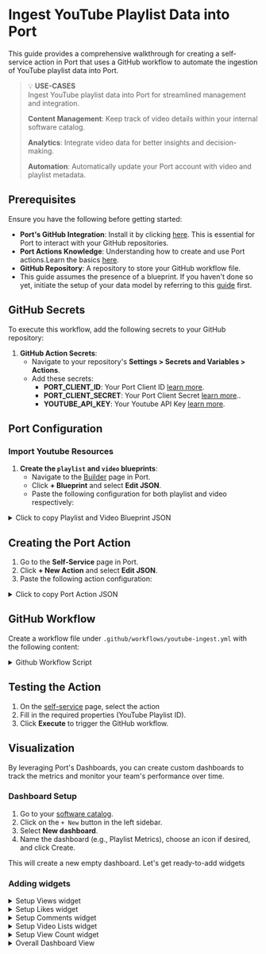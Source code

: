 # Ingest YouTube Playlist Data into Port
This guide provides a comprehensive walkthrough for creating a self-service action in Port that uses a GitHub workflow to automate the ingestion of YouTube playlist data into Port.

> 💡 **USE-CASES**  
> Ingest YouTube playlist data into Port for streamlined management and integration.
> 
>  **Content Management**: Keep track of video details within your internal software catalog.
>
>  **Analytics**: Integrate video data for better insights and decision-making.
>
>  **Automation**: Automatically update your Port account with video and playlist metadata.

## Prerequisites

Ensure you have the following before getting started:

- **Port's GitHub Integration**: Install it by clicking [here](https://github.com/apps/getport-io/installations/select_target). This is essential for Port to interact with your GitHub repositories.
- **Port Actions Knowledge**: Understanding how to create and use Port actions.Learn the basics [here](https://docs.getport.io/actions-and-automations/create-self-service-experiences/setup-ui-for-action/).
- **GitHub Repository**: A repository to store your GitHub workflow file.
- This guide assumes the presence of a blueprint. If you haven't done so yet, initiate the setup of your data model by referring to this [guide](https://docs.getport.io/build-your-software-catalog/customize-integrations/configure-data-model/) first.

## GitHub Secrets

To execute this workflow, add the following secrets to your GitHub repository:

1. **GitHub Action Secrets**:
   - Navigate to your repository's **Settings > Secrets and Variables > Actions**.
   - Add these secrets:
     - **PORT_CLIENT_ID**: Your Port Client ID [learn more](https://docs.getport.io/build-your-software-catalog/custom-integration/api/#find-your-port-credentials).
     - **PORT_CLIENT_SECRET**: Your Port Client Secret [learn more](https://docs.getport.io/build-your-software-catalog/custom-integration/api/#find-your-port-credentials)..
     - **YOUTUBE_API_KEY**: Your Youtube API Key [learn more](https://developers.google.com/youtube/v3/docs#calling-the-api).

## Port Configuration

### Import Youtube Resources

1. **Create the `playlist` and `video` blueprints**:
   - Navigate to the [Builder](https://app.getport.io/settings/data-model) page in Port.
   - Click **+ Blueprint** and select **Edit JSON**.
   - Paste the following configuration for both playlist and video respectively:

  <details>
  <summary>Click to copy Playlist and Video Blueprint JSON</summary>

   ```json
{
     "identifier": "playlist",
     "description": "This blueprint represents a YouTube playlist",
     "title": "playlist",
     "icon": "Widget",
     "schema": {
       "properties": {
         "playlistId": {
           "type": "string",
           "title": "Playlist ID"
         },
         "title": {
           "type": "string",
           "title": "Title"
         },
         "description": {
           "type": "string",
           "title": "Description"
         },
         "thumbnailUrl": {
           "type": "string",
           "title": "Thumbnail URL"
         },
         "videoCount": {
           "type": "number",
           "title": "Number of Videos"
         },
         "created_at": {
           "type": "string",
           "title": "Published At"
         }
       },
       "required": ["playlistId", "title"]
     }
}
```



   ```json
{
    "identifier": "video",
    "description": "This blueprint represents a video in our software catalog",
    "title": "video",
    "icon": "Widget",
    "schema": {
      "properties": {
        "videoId": {
          "type": "string",
          "title": "Video ID"
        },
        "title": {
          "type": "string",
          "title": "Title"
        },
        "description": {
          "type": "string",
          "title": "Description"
        },
        "thumbnailUrl": {
          "type": "string",
          "title": "Thumbnail URL"
        },
        "duration": {
          "type": "string",
          "title": "Duration"
        },
        "viewCount": {
          "type": "number",
          "title": "View Count"
        },
        "likeCount": {
          "type": "number",
          "title": "Like Count"
        },
        "commentCount": {
          "type": "number",
          "title": "Comment Count"
        }
      },
      "required": ["videoId", "title"]
    },
    "relations": {
      "belongs_to_playlist": {
        "title": "Belongs to Playlist",
        "target": "playlist",
        "required": false,
        "many": false
      }
    }
```
</details>

## Creating the Port Action

1. Go to the **Self-Service** page in Port.
2. Click **+ New Action** and select **Edit JSON**.
3. Paste the following action configuration:

<details>
<summary>Click to copy Port Action JSON</summary>
   
:::💡Tip

- `<GITHUB-ORG>` – your GitHub organization or user name.
- `<GITHUB-REPO-NAME>` – your GitHub repository name.

:::
  
   ```json
   {
      "identifier": "ingest-youtube-playlist",
      "title": "Ingest Youtube Playlist",
      "icon": "Youtrack",
      "trigger": {
        "type": "self-service",
        "operation": "CREATE",
        "userInputs": {
          "properties": {
            "playlistid": {
              "type": "string",
              "title": "playlistid"
            }
          },
          "required": [
            "playlistid"
          ],
          "order": []
        },
        "blueprintIdentifier": "playlist"
      },
      "invocationMethod": {
        "type": "GITHUB",
        "org": "<GITHUB-ORG>",
        "repo": "<GITHUB-REPO-NAME>",
        "workflow": "youtube-ingest.yml",
        "workflowInputs": {
          "{{ spreadValue() }}": "{{ .inputs }}",
          "port_context": {
            "runId": "{{ .run.id }}",
            "blueprint": "{{ .action.blueprint }}"
          }
        },
        "reportWorkflowStatus": true
      },
      "requiredApproval": false
    }
   
   ```
 </details>

## GitHub Workflow

Create a workflow file under `.github/workflows/youtube-ingest.yml` with the following content:

<details>
<summary>Github Workflow Script</summary>
  
```yaml
name: Update Port with YouTube Playlist Data
on:
  workflow_dispatch:
    inputs:
      playlistid:
        description: 'ID of the YouTube playlist'
        required: true
      port_context:
        description: 'Port context payload'
        required: true

jobs:
  update_port:
    runs-on: ubuntu-latest
    env:
      PORT_CLIENT_ID: ${{ secrets.PORT_CLIENT_ID }}
      PORT_CLIENT_SECRET: ${{ secrets.PORT_CLIENT_SECRET }}
      GITHUB_TOKEN: ${{ secrets.GITHUB_TOKEN }}
      PORT_RUN_ID: ${{ fromJson(inputs.port_context).runId }}

    steps:
      - name: Checkout code
        uses: actions/checkout@v4

      - name: Install jq for JSON processing
        run: sudo apt-get install jq

      - name: Fetch and Process YouTube Data using Bash
        id: fetch_data
        env:
          YOUTUBE_API_KEY: ${{ secrets.YOUTUBE_API_KEY }}
          PLAYLIST_ID: ${{ inputs.playlistid }}
          PORT_CLIENT_ID: ${{ secrets.PORT_CLIENT_ID }}
          PORT_CLIENT_SECRET: ${{ secrets.PORT_CLIENT_SECRET }}
        run: |
          set -e  # Exit immediately if any command returns a non-zero status

          # Ensure environment variables are trimmed of whitespace
          PORT_CLIENT_ID=$(echo "$PORT_CLIENT_ID" | xargs)
          PORT_CLIENT_SECRET=$(echo "$PORT_CLIENT_SECRET" | xargs)

          # Function to get Port access token
          get_port_access_token() {
            response=$(curl -s -X POST "https://api.getport.io/v1/auth/access_token" \
              -H "Content-Type: application/json" \
              -d '{
                "clientId": "'"$PORT_CLIENT_ID"'",
                "clientSecret": "'"$PORT_CLIENT_SECRET"'"
              }')

            # Check if the response contains an error
            if echo "$response" | grep -q '"ok":false'; then
              echo "Error obtaining access token: $(echo "$response" | jq -r '.error' )"
              return 1
            fi

            # Extract the access token from the response
            access_token=$(echo "$response" | jq -r '.accessToken // empty')
            if [ -z "$access_token" ]; then
              echo "Failed to retrieve access token. Response: $response"
              return 1
            fi

            echo "$access_token"
          }

          # Retrieve and sanitize the access token
          ACCESS_TOKEN=$(get_port_access_token)
          if [ -z "$ACCESS_TOKEN" ]; then
            echo "Failed to obtain access token. Exiting."
            exit 1
          fi

          echo "Access token obtained: ${ACCESS_TOKEN:0:50}..."

          # Validate the JWT format
          if ! [[ "$ACCESS_TOKEN" =~ ^[a-zA-Z0-9_-]+\.[a-zA-Z0-9_-]+\.[a-zA-Z0-9_-]+$ ]]; then
            echo "Invalid JWT format detected. Please check the token generation."
            exit 1
          fi

          # Fetch playlist details
          playlist_response=$(curl -s "https://www.googleapis.com/youtube/v3/playlists?part=snippet,contentDetails,status&id=${PLAYLIST_ID}&key=${YOUTUBE_API_KEY}")
          playlist_id=$(echo $playlist_response | jq -r '.items[0].id')
          playlist_title=$(echo $playlist_response | jq -r '.items[0].snippet.title')
          playlist_description=$(echo $playlist_response | jq -r '.items[0].snippet.description')
          playlist_thumbnail=$(echo $playlist_response | jq -r '.items[0].snippet.thumbnails.default.url')
          playlist_video_count=$(echo $playlist_response | jq -r '.items[0].contentDetails.itemCount')
          playlist_published_at=$(echo $playlist_response | jq -r '.items[0].snippet.publishedAt')

          # Create playlist entity payload
          playlist_entity=$(jq -n --arg id "$playlist_id" --arg title "$playlist_title" \
            --arg description "$playlist_description" --arg thumbnailUrl "$playlist_thumbnail" \
            --arg videoCount "$playlist_video_count" --arg created_at "$playlist_published_at" \
            '{
              identifier: $id,
              title: $title,
              properties: {
                playlistId: $id,
                title: $title,
                description: $description,
                thumbnailUrl: $thumbnailUrl,
                videoCount: ($videoCount | tonumber),
                created_at: $created_at
              }
            }')

          # Print JSON payload for validation
          echo "Payload: $playlist_entity"
          echo "$playlist_entity" | jq .

          # Use HTTP/1.1 to avoid HTTP/2 protocol issues and capture response
          response=$(curl --http1.1 -s -w "%{http_code}\n" -o /tmp/playlist_response.json -X POST "https://api.getport.io/v1/blueprints/playlist/entities?upsert=true" \
            -H "Authorization: Bearer $ACCESS_TOKEN" \
            -H "Content-Type: application/json" \
            -d "$playlist_entity")

          http_code=$(echo "$response" | head -c 1)
          body=$(cat /tmp/playlist_response.json)

          echo "HTTP Response Code: $http_code"
          echo "Response Body: $body"

          if [[ "$http_code" != "2" ]]; then
            echo "Failed to push playlist to Port. HTTP code: $http_code"
            echo "Response Body: $body"
            exit 1
          fi

          # Fetch and process videos in the playlist
          next_page_token=""
          while :; do
            url="https://www.googleapis.com/youtube/v3/playlistItems?part=snippet&maxResults=50&playlistId=${PLAYLIST_ID}&key=${YOUTUBE_API_KEY}${next_page_token:+&pageToken=$next_page_token}"
            response=$(curl -s "$url")
            next_page_token=$(echo $response | jq -r '.nextPageToken // empty')

            video_ids=$(echo $response | jq -r '.items[].snippet.resourceId.videoId')
            for video_id in $video_ids; do
              video_details=$(curl -s "https://www.googleapis.com/youtube/v3/videos?part=snippet,contentDetails,statistics&id=$video_id&key=${YOUTUBE_API_KEY}")
              video_title=$(echo $video_details | jq -r '.items[0].snippet.title')
              video_description=$(echo $video_details | jq -r '.items[0].snippet.description')
              video_thumbnail=$(echo $video_details | jq -r '.items[0].snippet.thumbnails.default.url')
              video_duration=$(echo $video_details | jq -r '.items[0].contentDetails.duration')
              video_view_count=$(echo $video_details | jq -r '.items[0].statistics.viewCount // 0')
              video_like_count=$(echo $video_details | jq -r '.items[0].statistics.likeCount // 0')
              video_comment_count=$(echo $video_details | jq -r '.items[0].statistics.commentCount // 0')

              # Create video entity payload
              video_entity=$(jq -n --arg id "$video_id" --arg title "$video_title" \
                --arg description "$video_description" --arg thumbnailUrl "$video_thumbnail" \
                --arg duration "$video_duration" --argjson viewCount "$video_view_count" \
                --argjson likeCount "$video_like_count" --argjson commentCount "$video_comment_count" \
                --arg playlistId "$playlist_id" \
                '{
                  identifier: $id,
                  title: $title,
                  properties: {
                    videoId: $id,
                    title: $title,
                    description: $description,
                    thumbnailUrl: $thumbnailUrl,
                    duration: $duration,
                    viewCount: $viewCount,
                    likeCount: $likeCount,
                    commentCount: $commentCount
                  },
                  relations: {
                    belongs_to_playlist: $playlistId
                  }
                }')

              # Print video payload for validation
              echo "Video Payload: $video_entity"
              echo "$video_entity" | jq .

              # Use HTTP/1.1 to avoid HTTP/2 protocol issues and capture response
              response=$(curl --http1.1 -s -w "%{http_code}\n" -o /tmp/video_response.json -X POST "https://api.getport.io/v1/blueprints/video/entities?upsert=true" \
                -H "Authorization: Bearer $ACCESS_TOKEN" \
                -H "Content-Type: application/json" \
                -d "$video_entity")

              http_code=$(echo "$response" | head -c 1)
              body=$(cat /tmp/video_response.json)

              echo "HTTP Response Code: $http_code"
              echo "Response Body: $body"

              if [[ "$http_code" != "2" ]]; then
                echo "Failed to push video to Port. HTTP code: $http_code"
                echo "Response Body: $body"
                exit 1
              fi
            done

            [[ -z "$next_page_token" ]] && break
          done
```
</details>


## Testing the Action

1. On the [self-service](https://app.getport.io/self-serve) page, select the action
2. Fill in the required properties (YouTube Playlist ID).
3. Click **Execute** to trigger the GitHub workflow.


## Visualization

By leveraging Port's Dashboards, you can create custom dashboards to track the metrics and monitor your team's performance over time.

### Dashboard Setup

1. Go to your [software catalog](https://app.getport.io/organization/catalog).
2. Click on the `+ New` button in the left sidebar.
3. Select **New dashboard**.
4. Name the dashboard (e.g., Playlist Metrics), choose an icon if desired, and click Create.
   
This will create a new empty dashboard. Let's get ready-to-add widgets


### Adding widgets
<details>
 <summary>Setup Views widget</summary>
   
   1. `Click +` Widget and select Number Chart.

   2. Title: Views, (add the metric icon).

   3. Select Aggregrate by property and choose video as the Blueprint.

   4. Select View Count as Property and Sum as the Function

   <img width="613" alt="image" src="https://github.com/user-attachments/assets/14fec310-7bf6-42ad-b9b7-5e850c234133">

   5. Click Save.

</details>


<details>
 <summary>Setup Likes widget</summary>
   
   1. `Click +` Widget and select Number Chart.

   2. Title: Likes, (add the star icon).

   3. Select Aggregrate by property and choose video as the Blueprint.

   4. Select Like Count as Property and Sum as the Function

   <img width="610" alt="image" src="https://github.com/user-attachments/assets/3cf8acb0-6645-40bb-b467-a2ffcb4043f5">

   5. Click Save.

</details>


<details>
 <summary>Setup Comments widget</summary>
   
   1. `Click +`Widget and select Number Chart.

   2. Title: Comments, (add the metric icon).

   3. Select Aggregrate by property and choose video as the Blueprint.

   4. Select Comment Count as Property and Sum as the Function

   <img width="610" alt="image" src="https://github.com/user-attachments/assets/9d484f27-aa48-4c81-ade3-bd1b720d9bed">

   5. Click Save.

</details>


<details>
 <summary>Setup Video Lists widget</summary>
   
   1. `Click +` Widget and select Table.

   2. Title: Video Lists, (add the store icon).

   3. Select Video as the Blueprint.

   4. Add Description and ThumbnailURL as excluded property.

   <img width="612" alt="image" src="https://github.com/user-attachments/assets/c947e440-908c-472a-8a58-8dd65c8fbc8e">

   5. Click Save.

</details>


<details>
 <summary>Setup View Count widget</summary>
   
   1. `Click +` Widget and select Pie Chart.

   2. Title: View Count, (add the pie icon).

   3. Choose video as the Blueprint.

   4. Select Breakdown Property as View Count

   <img width="605" alt="image" src="https://github.com/user-attachments/assets/0757af44-b6b3-45bd-9765-d9f5eea199df">

   4. Click Save.

</details>

<details>
 <summary>Overall Dashboard View</summary>

<img width="1104" alt="image" src="https://github.com/user-attachments/assets/8dd333a0-eb42-45fa-9f80-78d96f111238">

</details>
